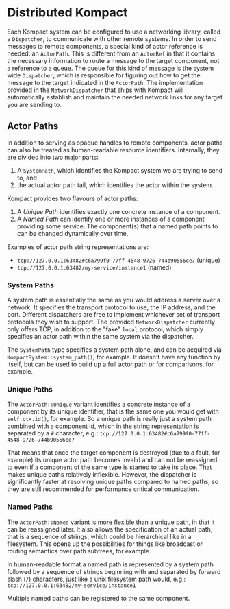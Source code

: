 # Distributed Kompact

Each Kompact system can be configured to use a networking library, called a `Dispatcher`, to communicate with other remote systems. In order to send messages to remote components, a special kind of actor reference is needed: an `ActorPath`. This is different from an `ActorRef` in that it contains the necessary information to route a message to the target component, not a reference to a queue. The queue for this kind of message is the system wide `Dispatcher`, which is responsible for figuring out how to get the message to the target indicated in the `ActorPath`. The implementation provided in the `NetworkDispatcher` that ships with Kompact will automatically establish and maintain the needed network links for any target you are sending to.

## Actor Paths

In addition to serving as opaque handles to remote components, actor paths can also be treated as human-readable resource identifiers. Internally, they are divided into two major parts:

1. A `SystemPath`, which identifies the Kompact system we are trying to send to, and
2. the actual actor path tail, which identifies the actor within the system.

Kompact provides two flavours of actor paths: 

1. A *Unique Path* identifies exactly one concrete instance of a component.
2. A *Named Path* can identify one or more instances of a component providing some service. The component(s) that a named path points to can be changed dynamically over time.

Examples of actor path string representations are:

- `tcp://127.0.0.1:63482#c6a799f0-77ff-4548-9726-744b90556ce7` (unique)
- `tcp://127.0.0.1:63482/my-service/instance1` (named)

### System Paths

A system path is essentially the same as you would address a server over a network. It specifies the transport protocol to use, the IP address, and the port. Different dispatchers are free to implement whichever set of transport protocols they wish to support. The provided `NetworkDispatcher` currently only offers TCP, in addition to the "fake" `local` protocol, which simply specifies an actor path within the same system via the dispatcher.

The `SystemPath` type specifies a system path alone, and can be acquired via `KompactSystem::system_path()`, for example. It doesn't have any function by itself, but can be used to build up a full actor path or for comparisons, for example.

### Unique Paths 

The `ActorPath::Unique` variant identifies a concrete instance of a component by its unique identifier, that is the same one you would get with `self.ctx.id()`, for example. So a unique path is really just a system path combined with a component id, which in the string representation is separated by a `#` character, e.g.: `tcp://127.0.0.1:63482#c6a799f0-77ff-4548-9726-744b90556ce7`

That means that once the target component is destroyed (due to a fault, for example) its unique actor path becomes invalid and can not be reassigned to even if a component of the same type is started to take its place. That makes unique paths relatively inflexible. However, the dispatcher is significantly faster at resolving unique paths compared to named paths, so they are still recommended for performance critical communication.

### Named Paths

The `ActorPath::Named` variant is more flexible than a unique path, in that it can be reassigned later. It also allows the specification of an actual path, that is a sequence of strings, which could be hierarchical like in a filesystem. This opens up the possibilities for things like broadcast or routing semantics over path subtrees, for example.

In human-readable format a named path is represented by a system path followed by a sequence of strings beginning with and separated by forward slash (`/`) characters, just like a unix filesystem path would, e.g.: `tcp://127.0.0.1:63482/my-service/instance1`

Multiple named paths can be registered to the same component.
